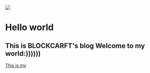 ![](https://avatars.githubusercontent.com/u/193120618?v=4)
# Hello world
## This is BLOCKCARFT's blog Welcome to my world:))))))
[This is my ](bloghttps://blockcarft114.github.io/)
